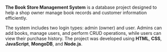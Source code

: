 **The Book Store Management System** is a database project designed to help a shop owner manage book records and customer information efficiently.

The system includes two login types: admin (owner) and user. Admins can add books, manage users, and perform CRUD operations, while users can view their purchase history. 
The project was developed using **HTML**, **CSS**, **JavaScript**, **MongoDB**, and **Node.js**.
